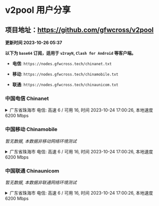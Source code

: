 # v2pool 用户分享
## 项目地址：<https://github.com/gfwcross/v2pool>
**更新时间 2023-10-26 05:37**


**以下为 `base64` 订阅，适用于 `v2rayN`, `Clash for Android` 等客户端。**

- **电信**: `https://nodes.gfwcross.tech/chinanet.txt`

- **移动**: `https://nodes.gfwcross.tech/chinamobile.txt`

- **联通**: `https://nodes.gfwcross.tech/chinaunicom.txt`


### 中国电信 Chinanet
<details><summary>广东省珠海市 电信: 高速 6 / 可用 16, 时间 2023-10-24 17:00:26, 本地速度 6200 Mbps</summary><p>可用节点订阅：https://transfer.sh/bvbtLxRN1F/running.txt<br>高速节点订阅：https://transfer.sh/gy5EBdoaYl/good.txt<br>低延迟节点订阅：https://transfer.sh/vYAnIXxlXS/low_delay.txt</p></details>
<p></p>

### 中国移动 Chinamobile
<i>暂无数据, 本数据非移动网络环境测试</i>
<details><summary>广东省珠海市 电信: 高速 6 / 可用 16, 时间 2023-10-24 17:00:26, 本地速度 6200 Mbps</summary><p>可用节点订阅：https://transfer.sh/bvbtLxRN1F/running.txt<br>高速节点订阅：https://transfer.sh/gy5EBdoaYl/good.txt<br>低延迟节点订阅：https://transfer.sh/vYAnIXxlXS/low_delay.txt</p></details>
<p></p>

### 中国联通 Chinaunicom
<i>暂无数据, 本数据非联通网络环境测试</i>
<details><summary>广东省珠海市 电信: 高速 6 / 可用 16, 时间 2023-10-24 17:00:26, 本地速度 6200 Mbps</summary><p>可用节点订阅：https://transfer.sh/bvbtLxRN1F/running.txt<br>高速节点订阅：https://transfer.sh/gy5EBdoaYl/good.txt<br>低延迟节点订阅：https://transfer.sh/vYAnIXxlXS/low_delay.txt</p></details>
<p></p>